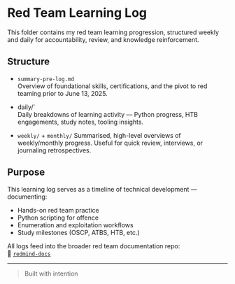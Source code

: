 # Red Team Learning Log

This folder contains my red team learning progression, structured weekly and daily for accountability, review, and knowledge reinforcement.

## Structure

- `summary-pre-log.md`  
  Overview of foundational skills, certifications, and the pivot to red teaming prior to June 13, 2025.

- daily/`  
  Daily breakdowns of learning activity — Python progress, HTB engagements, study notes, tooling insights.
  
- `weekly/`  + `monthly/`
  Summarised, high-level overviews of weekly/monthly progress. Useful for quick review, interviews, or journaling retrospectives.

## Purpose

This learning log serves as a timeline of technical development — documenting:

- Hands-on red team practice
- Python scripting for offence
- Enumeration and exploitation workflows
- Study milestones (OSCP, ATBS, HTB, etc.)

All logs feed into the broader red team documentation repo:  
📎 [`redmind-docs`](https://github.com/mermehr/redmind-docs)

---

>  Built with intention
